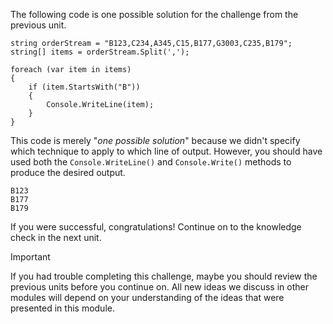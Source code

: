 The following code is one possible solution for the challenge from the previous unit.

```csharp-interactive
string orderStream = "B123,C234,A345,C15,B177,G3003,C235,B179";
string[] items = orderStream.Split(',');

foreach (var item in items)
{
    if (item.StartsWith("B"))
    {
        Console.WriteLine(item);
    }
}
```

This code is merely "*one possible solution*" because we didn't specify which technique to apply to which line of output.  However, you should have used both the `Console.WriteLine()` and `Console.Write()` methods to produce the desired output.

```output
B123
B177
B179
```

If you were successful, congratulations!  Continue on to the knowledge check in the next unit.

> [!IMPORTANT]
> If you had trouble completing this challenge, maybe you should review the previous units before you continue on.  All new ideas we discuss in other modules will depend on your understanding of the ideas that were presented in this module.
